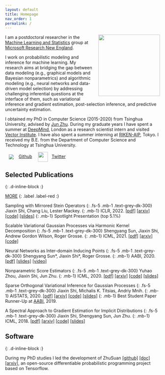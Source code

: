 ```yaml
---
layout: default
title: Homepage
nav_order: 1
permalink: /
---
```


<img style="width:200px;float:right;margin:0 0px 16px 16px" src="{{site.url}}/assets/images/jiaxin.jpg">

I am a postdoctoral researcher in the [Machine Learning and Statistics](https://www.microsoft.com/en-us/research/theme/machine-learning-statistics/) group at [Microsoft Research New England](https://www.microsoft.com/en-us/research/lab/microsoft-research-new-england/).

I work on probabilistic modeling and inference for machine learning. 
My research aims at bridging the gap between data modeling (e.g., graphical models and Bayesian nonparametrics) and algorithmic modeling (e.g., neural networks and data-driven model selection) by addressing challenging inferential questions at the interface of them, such as variational inference and gradient estimation, post-selection inference, and predictive uncertainty estimation. 
<!-- I have worked on topics including approximate inference, Gaussian processes, kernel/spectral methods, generative models, and Bayesian neural networks.  -->

I obtained my PhD in Computer Science (2015-2020) from Tsinghua University, advised by [Jun Zhu](http://ml.cs.tsinghua.edu.cn/~jun).
During my graduate years I have spent a summer at [DeepMind](https://deepmind.com/), London as a research scientist intern and visited [Vector Institute](https://vectorinstitute.ai/).
I have also spent a summer interning at [RIKEN-AIP](https://aip.riken.jp/), Tokyo. 
I received my B.E. from the Department of Computer Science and Technology at Tsinghua University. 
<!-- My CV can be downloaded from this link: [[pdf]](https://thjashin.github.io/docs/Curriculum_Vitae.pdf). -->

<a href="https://github.com/thjashin"><img style="vertical-align: middle; margin: 0 16px 0 12px" src="{{site.url}}/assets/images/github/GitHub-Mark-32px.png" >Github</a>
<a href="https://twitter.com/thjashin"><img style="width:32px; vertical-align: middle; margin: 0 12px 0 16px" src="{{site.url}}/assets/images/twitter/Twitter_Logo_Blue.png" >Twitter</a>

## Selected Publications
{: .d-inline-block :}

<a href="/publications.html" style="color:inherit;">MORE</a> 
{: .label .label-red :}
<!-- {: .fs-9 } -->

Sampling with Mirrored Stein Operators
{: .fs-5 .mb-1 .text-grey-dk-300}
Jiaxin Shi, Chang Liu, Lester Mackey.
{: .mb-1}
ICLR, 2022.
[[pdf]](https://arxiv.org/pdf/2106.12506.pdf)
[[arxiv]](https://arxiv.org/abs/2106.12506)
[[code]](https://github.com/thjashin/mirror-stein-samplers)
[[slides]](https://thjashin.github.io/talks/mirror-stein-samplers.pdf)
{: .mb-1}
Spotlight Presentation (top 5.1%)

Scalable Variational Gaussian Processes via Harmonic Kernel Decomposition
{: .fs-5 .mb-1 .text-grey-dk-300}
Shengyang Sun, Jiaxin Shi, Andrew Gordon Wilson, Roger Grosse.
{: .mb-1}
ICML, 2021.
[[pdf]](https://arxiv.org/pdf/2106.05992)
[[arxiv]](https://arxiv.org/abs/2106.05992)
[[code]](https://github.com/ssydasheng/Harmonic-Kernel-Decomposition)

Neural Networks as Inter-domain Inducing Points
{: .fs-5 .mb-1 .text-grey-dk-300}
Shengyang Sun\*, Jiaxin Shi\*, Roger Grosse. 
{: .mb-1}
AABI, 2020.
[[pdf]](https://openreview.net/pdf?id=NgqYp7sAW6t)
[[slides]](http://thjashin.github.io/talks/nn-as-sparse-gp.pdf)
[[video]](https://www.youtube.com/watch?v=y29G0aRshy0&t=2s)

Nonparametric Score Estimators
{: .fs-5 .mb-1 .text-grey-dk-300}
Yuhao Zhou, Jiaxin Shi, Jun Zhu.
{: .mb-1}
ICML, 2020.
[[pdf]](https://arxiv.org/pdf/2005.10099)
[[arxiv]](https://arxiv.org/abs/2005.10099)
[[code]](https://github.com/miskcoo/kscore)
[[slides]](http://ml.cs.tsinghua.edu.cn/~yuhao/slides/nonparametric%20score%20estimators,%20icml2020.pdf)

Sparse Orthogonal Variational Inference for Gaussian Processes
{: .fs-5 .mb-1 .text-grey-dk-300}
Jiaxin Shi, Michalis K. Titsias, Andriy Mnih.
{: .mb-1}
AISTATS, 2020.
[[pdf]](https://arxiv.org/pdf/1910.10596)
[[arxiv]](https://arxiv.org/abs/1910.10596)
[[code]](https://github.com/thjashin/solvegp)
[[slides]](http://ml.cs.tsinghua.edu.cn/~jiaxin/talks/solvegp-aistats.pdf)
{: .mb-1}
Best Student Paper Runner-Up at [AABI](http://approximateinference.org/), 2019.

A Spectral Approach to Gradient Estimation for Implicit Distributions
{: .fs-5 .mb-1 .text-grey-dk-300}
Jiaxin Shi, Shengyang Sun, Jun Zhu.
{: .mb-1}
ICML, 2018. 
[[pdf]](https://arxiv.org/pdf/1806.02925.pdf)
[[arxiv]](https://arxiv.org/abs/1806.02925)
[[code]](https://github.com/thjashin/spectral-stein-grad)
[[slides]](http://ml.cs.tsinghua.edu.cn/~jiaxin/talks/ssge-icml-18.pdf)


## Software
{: .d-inline-block :}

During my PhD studies I led the development of ZhuSuan [[github]](https://github.com/thu-ml/zhusuan) [[doc]](https://zhusuan.readthedocs.io) [[arxiv]](https://arxiv.org/abs/1709.05870), 
an open-source differentiable probabilistic programming project based on Tensorflow. 

<!--
ZhuSuan: A Library for Bayesian Deep Learning
{: .fs-5 .mb-1 .text-grey-dk-300}
**Jiaxin Shi**, Jianfei Chen, Jun Zhu, Shengyang Sun, Yucen Luo, Yihong Gu, and Yuhao Zhou, 2017
{: .mb-1}

<img style=" width: 400px;margin: 0 0 0 0" src="{{site.url}}/assets/images/zhusuan.png">
ZhuSuan: A Library for Bayesian Deep Learning
{: .fs-6 .fw-300 }

[GitHub](https://github.com/thu-ml/zhusuan){: .btn .btn-primary .fs-5 .mb-4 .mb-md-0 .mr-2 } [Documentation](https://zhusuan.readthedocs.io){: .btn .fs-5 }
-->



<!-- ## Curriculum Vitae
{: .d-inline-block :} -->


